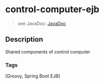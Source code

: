 # control-computer-ejb
> see JavaDoc: [JavaDoc](docs/javadoc/index.html)

## Description
Shared components of control computer

### Tags
[Groovy, Spring Boot EJB]
